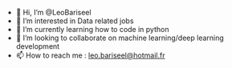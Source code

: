 - 👋 Hi, I’m @LeoBariseel
- 👀 I’m interested in Data related jobs
- 🌱 I’m currently learning how to code in python
- 💞️ I’m looking to collaborate on machine learning/deep learning development
- 📫 How to reach me : leo.bariseel@hotmail.fr

<!---
LeoBariseel/LeoBariseel is a ✨ special ✨ repository because its `README.md` (this file) appears on your GitHub profile.
You can click the Preview link to take a look at your changes.
--->

